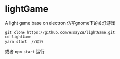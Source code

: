# lightGame
A light game base on electron
仿写gnome下的关灯游戏

```
git clone https://github.com/essayZW/lightGame.git
cd lightGame
yarn start  //运行
```
或者
`npm start` 运行
